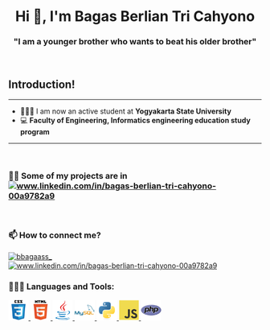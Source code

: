 <h1 align="center">Hi 👋, I'm Bagas Berlian Tri Cahyono </h1>
<h3 align="center"> "I am a younger brother who wants to beat his older brother" </h3>
<br>

<h2> Introduction! </h2>
<hr>
<ul>
  <li> 🧑🏻‍🎓 I am now an active student at <b>Yogyakarta State University</b> </li>
  <li> 💻 <b>Faculty of Engineering, Informatics engineering education study program</b> </li>
</ul>
<hr>
<br>
<h3> 👨‍💻 Some of my projects are in 
  <a href="www.linkedin.com/in/bagas-berlian-tri-cahyono-00a9782a9" target="blank"><img align="center" src="https://raw.githubusercontent.com/rahuldkjain/github-profile-readme-generator/master/src/images/icons/Social/linked-in-alt.svg" alt="www.linkedin.com/in/bagas-berlian-tri-cahyono-00a9782a9" height="20" width="30" />
  </a> 
</h3>
<br>
<h3> 📫 How to connect me? </h3>
<a href="https://instagram.com/bbagaass_" target="blank"><img align="center" src="https://raw.githubusercontent.com/rahuldkjain/github-profile-readme-generator/master/src/images/icons/Social/instagram.svg" alt="bbagaass_" height="30" width="40" /></a>
<a href="www.linkedin.com/in/bagas-berlian-tri-cahyono-00a9782a9" target="blank"><img align="center" src="https://raw.githubusercontent.com/rahuldkjain/github-profile-readme-generator/master/src/images/icons/Social/linked-in-alt.svg" alt="www.linkedin.com/in/bagas-berlian-tri-cahyono-00a9782a9" height="30" width="40" /></a>
<br>
<h3> 🧑🏻‍💻 Languages and Tools: </h3>
<a href="https://www.w3schools.com/css/" target="_blank" rel="noreferrer"> <img src="https://raw.githubusercontent.com/devicons/devicon/master/icons/css3/css3-original-wordmark.svg" alt="css3" width="40" height="40"/> </a> 
<a href="https://www.w3.org/html/" target="_blank" rel="noreferrer"> <img src="https://raw.githubusercontent.com/devicons/devicon/master/icons/html5/html5-original-wordmark.svg" alt="html5" width="40" height="40"/> </a>
<a href="https://www.java.com" target="_blank" rel="noreferrer"> <img src="https://raw.githubusercontent.com/devicons/devicon/master/icons/java/java-original.svg" alt="java" width="40" height="40"/> </a> 
<a href="https://www.mysql.com/" target="_blank" rel="noreferrer"> <img src="https://raw.githubusercontent.com/devicons/devicon/master/icons/mysql/mysql-original-wordmark.svg" alt="mysql" width="40" height="40"/> </a>
<a href="https://www.python.org" target="_blank" rel="noreferrer"> <img src="https://raw.githubusercontent.com/devicons/devicon/master/icons/python/python-original.svg" alt="python" width="40" height="40"/> </a>
<a href="https://developer.mozilla.org/en-US/docs/Web/JavaScript" target="_blank" rel="noreferrer"> <img src="https://raw.githubusercontent.com/devicons/devicon/master/icons/javascript/javascript-original.svg" alt="javascript" width="40" height="40"/> </a>
<a href="https://www.php.net" target="_blank" rel="noreferrer"> <img src="https://raw.githubusercontent.com/devicons/devicon/master/icons/php/php-original.svg" alt="php" width="40" height="40"/> </a>

